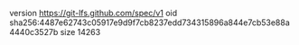 version https://git-lfs.github.com/spec/v1
oid sha256:4487e62743c05917e9d9f7cb8237edd734315896a844e7cb53e88a4440c3527b
size 14263
